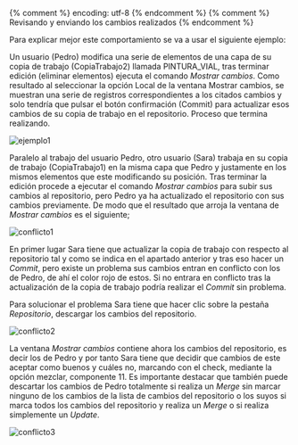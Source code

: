 {% comment %} encoding: utf-8 {% endcomment %}
{% comment %} Revisando y enviando los cambios realizados {% endcomment %} 

Para explicar mejor este comportamiento se va a usar el siguiente ejemplo:

Un usuario (Pedro) modifica una serie de elementos de una capa de su copia de trabajo (CopiaTrabajo2) llamada PINTURA_VIAL, tras terminar edición (eliminar elementos) ejecuta el comando *Mostrar cambios*. Como resultado al seleccionar la opción Local de la ventana Mostrar cambios, se muestran una serie de registros correspondientes a los citados cambios y solo tendría que pulsar el botón confirmación (Commit) para actualizar esos cambios de su copia de trabajo en el repositorio. Proceso que termina realizando.

![ejemplo1](revisando_cambios_realizados_files/33_ejemplo_mod_CopiaTrabajo2.png)

Paralelo al trabajo del usuario Pedro, otro usuario (Sara) trabaja en su copia de trabajo (CopiaTrabajo1) en la misma capa que Pedro y justamente en los mismos elementos que este modificando su posición. Tras terminar la edición procede a ejecutar el comando *Mostrar cambios* para subir sus cambios al repositorio, pero Pedro ya ha actualizado el repositorio con sus cambios previamente. De modo que el resultado que arroja la ventana de *Mostrar cambios* es el siguiente;

![conflicto1](revisando_cambios_realizados_files/34_ejemplo_mod_CopiaTrabajo1.png)

En primer lugar Sara tiene que actualizar la copia de trabajo con respecto al repositorio tal y como se indica en el apartado anterior y tras eso hacer un *Commit*, pero existe un problema sus cambios entran en conflicto con los de Pedro, de ahí el color rojo de estos. Si no entrara en conflicto tras la actualización de la copia de trabajo podría realizar el *Commit* sin problema.

Para solucionar el problema Sara tiene que hacer clic sobre la pestaña *Repositorio*, descargar los cambios del repositorio.

![conflicto2](revisando_cambios_realizados_files/35_ejemplo_download_conflicto.png)

La ventana *Mostrar cambios* contiene ahora los cambios del repositorio, es decir los de Pedro y por tanto Sara tiene que decidir que cambios de este aceptar como buenos y cuáles no, marcando con el check, mediante la opción mezclar, componente 11. Es importante destacar que también puede descartar los cambios de Pedro totalmente si realiza un *Merge* sin marcar ninguno de los cambios de la lista de cambios del repositorio o los suyos si marca todos los cambios del repositorio y realiza un *Merge* o si realiza simplemente un *Update*.

![conflicto3](revisando_cambios_realizados_files/36_ejemplo_posibilidades_conflicto.png)

